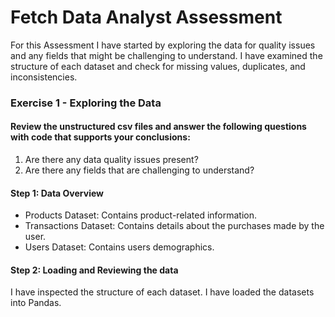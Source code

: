# Fetch Data Analyst Assessment
For this Assessment I have started by exploring the data for quality issues and any fields that might be challenging to understand. I have examined the structure of each dataset and check for missing values, duplicates, and inconsistencies.
### Exercise 1 - Exploring the Data
#### Review the unstructured csv files and answer the following questions with code that supports your conclusions:
1. Are there any data quality issues present?
2. Are there any fields that are challenging to understand?
#### Step 1: Data Overview
* Products Dataset: Contains product-related information.
* Transactions Dataset: Contains details about the purchases made by the user.
* Users Dataset: Contains users demographics.
#### Step 2: Loading and Reviewing the data
I have inspected the structure of each dataset. I have loaded the datasets into Pandas.

